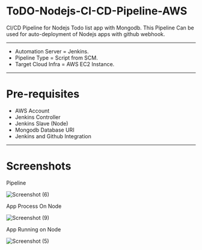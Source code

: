 # ToDO-Nodejs-CI-CD-Pipeline-AWS
CI/CD Pipeline for Nodejs Todo list app with  Mongodb. This Pipeline Can be used for auto-deployment of Nodejs apps with github webhook.

----------
- Automation Server = Jenkins.
- Pipeline Type = Script from SCM.
- Target Cloud Infra = AWS EC2 Instance.
----------
# Pre-requisites
- AWS Account
- Jenkins Controller
- Jenkins Slave (Node)
- Mongodb Database URI
- Jenkins and Github Integration
----------

# Screenshots
Pipeline

![Screenshot (6)](https://user-images.githubusercontent.com/86839948/210341537-22cea2cf-2b41-4767-b2ab-8dbebdf8c79e.jpg)

App Process On Node

![Screenshot (9)](https://user-images.githubusercontent.com/86839948/210341544-fb72557d-4601-4086-959c-feb38684a083.jpg)

App Running on Node

![Screenshot (5)](https://user-images.githubusercontent.com/86839948/210341314-57df0001-5794-4dce-9537-fbcc7177a949.jpg)

